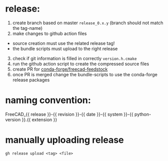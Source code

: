 # release:
1. create branch based on master `release_0.x.y` (branch should not match the tag-name)
2. make changes to github action files
  * source creation must use the related release tag!
  * the bundle scripts must upload to the right release
3. check if git information is filled in correctly `version.h.cmake`
4. run the github action script to create the compressed source files
5. create PR for [conda-forge/freecad-feedstock](https://github.com/conda-forge/freecad-feedstock)
6. once PR is merged change the bundle-scripts to use the conda-forge release packages


# naming convention:

FreeCAD_{{ release }}-{{ revision }}-{{ date }}-{{ system }}-{{ python-version }}.{{ extension }}

# manually uploading release

```
gh release upload <tag> <file>
```
